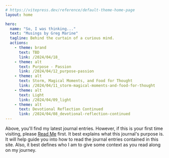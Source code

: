 ```yaml
---
# https://vitepress.dev/reference/default-theme-home-page
layout: home

hero:
  name: "So, I was thinking..."
  text: "Musings by Greg Marine"
  tagline: Behind the curtain of a curious mind.
  actions:
    - theme: brand
      text: TBD
      link: /2024/04/18_
    - theme: alt
      text: Purpose - Passion
      link: /2024/04/12_purpose-passion
    - theme: alt
      text: Storm, Magical Moments, and Food for Thought
      link: /2024/04/11_storm-magical-moments-and-food-for-thought
    - theme: alt
      text: Light
      link: /2024/04/09_light
    - theme: alt
      text: Devotional Reflection Continued
      link: /2024/04/08_devotional-reflection-continued
---
```


Above, you'll find my latest journal entries. However, if this is your first time visiting, please [Read Me](read-me) first. It best explains what this journal's purpose is. It will help guide you into how to read the journal entries contained in this site. Also, it best defines who I am to give some context as you read along on my journey.
